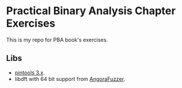 # Practical Binary Analysis Chapter Exercises
This is my repo for PBA book's exercises.
## Libs
  * [pintools 3.x](https://www.intel.com/content/www/us/en/developer/articles/tool/pin-a-binary-instrumentation-tool-downloads.html).
  * libdft with 64 bit support from [AngoraFuzzer](https://github.com/AngoraFuzzer/libdft64).
